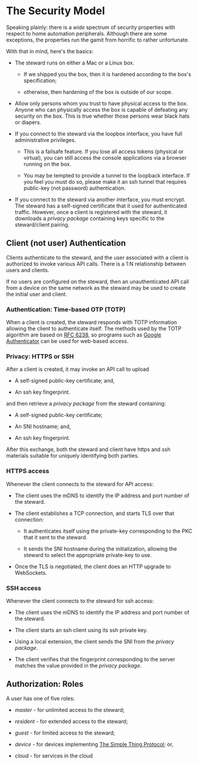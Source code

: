 # The Security Model
Speaking plainly: there is a _wide_ spectrum of security properties with respect to home automation peripherals. Although there are some exceptions, the properties run the gamit from horrific to rather unfortunate.

With that in mind, here's the basics:

* The steward runs on either a Mac or a Linux box.

    * If we shipped you the box, then it is hardened according to the box's specification;

    * otherwise, then hardening of the box is outside of our scope.

* Allow only persons whom you trust to have physical access to the box.
Anyone who can physically access the box is capable of defeating any security on the box.
This is true whether those persons wear black hats or diapers.

* If you connect to the steward via the loopbox interface, you have full administrative privileges.

    * This is a failsafe feature. If you lose all access tokens (physical or virtual), you can still access the console applications via a browser running on the box.

    * You may be tempted to provide a tunnel to the loopback interface. If you feel you must do so, please make it an ssh tunnel that requires public-key (not password) authentication.

* If you connect to the steward via another interface, you must encrypt.
The steward has a self-signed certificate that it used for authenticated traffic.
However,
once a client is registered with the steward,
it downloads a _privacy package_ containing keys specific to the steward/client pairing.

## Client (not user) Authentication
Clients authenticate to the steward,
and the user associated with a client is authorized to invoke various API calls.
There is a 1:N relationship between users and clients.

If no users are configured on the steward,
then an unauthenticated API call from a device on the same network as the steward may be used to create the initial user and
client.

### Authentication: Time-based OTP (TOTP)
When a client is created,
the steward responds with TOTP information allowing the client to authenticate itself.
The methods used by the TOTP algorithm are based on [RFC 6238](http://tools.ietf.org/html/rfc6238),
so programs such as [Google Authenticator](https://support.google.com/accounts/answer/1066447) can be used for web-based
access.

### Privacy: HTTPS or SSH
After a client is created,
it may invoke an API call to upload

* A self-signed public-key certificate; and,

* An ssh key fingerprint.

and then retrieve a _privacy package_ from the steward containing:

* A self-signed public-key certificate;

* An SNI hostname; and,

* An ssh key fingerprint.

After this exchange,
both the steward and client have https and ssh materials suitable for uniquely identifying both parties.

### HTTPS access
Whenever the client connects to the steward for API access:

* The client uses the mDNS to identify the IP address and port number of the steward.

* The client establishes a TCP connection, and starts TLS over that connection:

    * It authenticates itself using the private-key corresponding to the PKC that it sent to the steward.

    * It sends the SNI hostname during the initialization, allowing the steward to select the appropriate private-key to use.

* Once the TLS is negotiated, the client does an HTTP upgrade to WebSockets.

### SSH access
Whenever the client connects to the steward for ssh access:

* The client uses the mDNS to identify the IP address and port number of the steward.

* The client starts an ssh client using its ssh private key.

* Using a local extension, the client sends the SNI from the _privacy package_.

* The client verifies that the fingerprint corresponding to the server matches the value provided in the _privacy package_.

## Authorization: Roles
A user has one of five roles:

* _master_   - for unlimited access to the steward;

* _resident_ - for extended access to the steward;

* _guest_    - for limited access to the steward;

* _device_   - for devices implementing [The Simple Thing Protocol](Simple.md); or,

* _cloud_    - for services in the cloud
